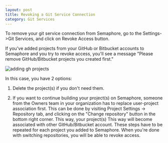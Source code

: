 ```yaml
---
layout: post
title: Revoking a Git Service Connection
category: Git Services
---
```


To remove your git service connection from Semaphore, go to the Settings->Git Services,
and click on Revoke Access button.

If you've added projects from your GitHub or Bitbucket accounts to Semaphore and
you try to revoke access, you'll see a message "Please remove GitHub/Bitbucket projects
you created first."

<img src="/docs/assets/img/git-services/remove-gh-projects.png" alt="adding gh projects" class="img-responsive img-bordered">

In this case, you have 2 options:

1. Delete the project(s) if you don't need them.

2. If you want to continue building your project(s) on Semaphore, someone from the
Owners team in your organization has to replace user-project association first.
This can be done by visiting Project Settings -> Repository tab, and clicking on
the "Change repository" button in the bottom right corner.
This way, your project(s) This way will become associated with other GitHub/Bitbucket
account. These steps have to be repeated for each project you added to Semaphore.
When you're done with switching repositories, you will be able to revoke access.
